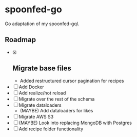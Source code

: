 # spoonfed-go

Go adaptation of my spoonfed-gql.

## Roadmap

- [x] ## Migrate base files
  - Added restructured cursor pagination for recipes
- [ ] Add Docker
- [ ] Add realize/hot reload
- [ ] Migrate over the rest of the schema
- [ ] Migrate dataloaders
  - (MAYBE) Add dataloaders for likes
- [ ] Migrate AWS S3
- [ ] (MAYBE) Look into replacing MongoDB with Postgres
- [ ] Add recipe folder functionality 
